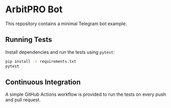 # ArbitPRO Bot

This repository contains a minimal Telegram bot example.

## Running Tests

Install dependencies and run the tests using `pytest`:

```bash
pip install -r requirements.txt
pytest
```

## Continuous Integration

A simple GitHub Actions workflow is provided to run the tests on every push and pull request.
